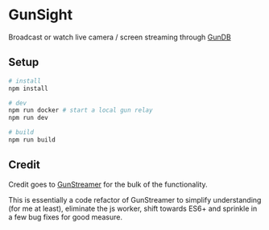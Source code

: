# GunSight
Broadcast or watch live camera / screen streaming through [GunDB](https://github.com/amark/gun)

## Setup
```sh
# install
npm install

# dev
npm run docker # start a local gun relay
npm run dev

# build
npm run build
```

## Credit
Credit goes to [GunStreamer](https://github.com/QVDev/GunStreamer) for the bulk of the functionality.

This is essentially a code refactor of GunStreamer to simplify understanding (for me at least), eliminate the js worker, shift towards ES6+ and sprinkle in a few bug fixes for good measure.
